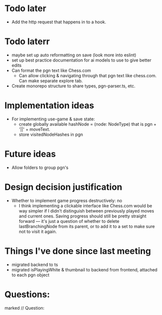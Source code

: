 

# Todo later
- Add the http request that happens in <Game> to a hook.

# Todo laterr
- maybe set up auto reformatting on save (look more into eslint)
- set up best practice documentation for ai models to use to give better edits
- Can format the pgn text like Chess.com
  - Can allow clicking & navigating through that pgn text like chess.com. Can make separate explore tab.
- Create monorepo structure to share types, pgn-parser.ts, etc.

# Implementation ideas
- For implementing use-game & save state:
  - create globally available hashNode = (node: NodeType) that is pgn + '||' + moveText. 
  - store visitedNodeHashes in pgn

# Future ideas
- Allow folders to group pgn's

# Design decision justification

- Whether to implement game progress destructively: no
  - I think implementing a clickable interface like Chess.com would be way simpler if I didn't distinguish between previously played moves and current ones. Saving progress should still be pretty straight forward — it's just a question of whether to delete lastBranchingNode from its parent, or to add it to a set to make sure not to visit it again.

# Things I've done since last meeting
- migrated backend to ts
- migrated isPlayingWhite & thumbnail to backend from frontend, attached to each pgn object

# Questions:
marked // Question: 